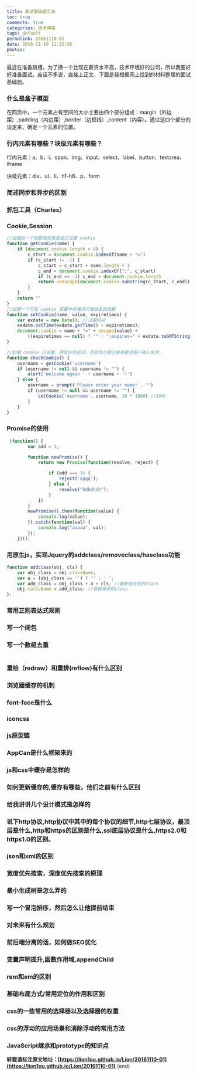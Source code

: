 ```yaml
---
title: 面试基础题汇总
toc: true
comments: true
categories: 技术博客
tags: default
permalink: 20161110-01
date: 2016-11-10 11:22:36
photos:
---
```


最近在准备跳槽，为了换一个比现在薪资水平高，技术环境好的公司，所以我要好好准备面试。废话不多说，直接上正文，下面是我根据网上找到的材料整理的面试基础题。
<!--more-->

### 什么是盒子模型
在网页中，一个元素占有空间的大小主要由四个部分组成：margin（外边距）,padding（内边距）,border（边框线）,content（内容）。通过这四个部分的设定来，确定一个元素的位置。

### 行内元素有哪些？块级元素有哪些？

行内元素：a、b、i、span、img、input、select、label、button、textarea、iframe

块级元素：div、ul、li、h1-h6、p、form

### 简述同步和异步的区别

### 抓包工具（Charles）
### Cookie,Session
```js
//创建另一个函数来检查是否已设置 cookie
function getCookie(name) {
    if (document.cookie.length > 0) {
        c_start = document.cookie.indexOf(name + "=")
        if (c_start != -1) {
            c_start = c_start + name.length + 1
            c_end = document.cookie.indexOf(";", c_start)
            if (c_end == -1) c_end = document.cookie.length
            return unescape(document.cookie.substring(c_start, c_end))
        }
    }
    return ""
}
//创建一个可在 cookie 变量中存储访问者姓名的函数 
function setCookie(name, value, expiretimes) {
    var exdate = new Date(); //过期时间
    exdate.setTime(exdate.getTime() + expiretimes);
    document.cookie = name + "=" + escape(value) +
        ((expiretimes == null) ? "" : ";expires=" + exdate.toGMTString())
}

//如果 cookie 已设置，则显示欢迎词，否则显示提示框来要求用户输入名字。
function checkCookie() {
    username = getCookie('username')
    if (username != null && username != "") {
        alert('Welcome again ' + username + '!')
    } else {
        username = prompt('Please enter your name:', "")
        if (username != null && username != "") {
            setCookie('username', username, 10 * 1000) //10秒
        }
    }
}
```
### Promise的使用
```js
 (function() {
        var add = 1;

        function newPromise() {
            return new Promise(function(resolve, reject) {

                if (add === 1) {
                    reject('qqqq');
                } else {
                    resolve("hdhdhdh");
                }
            })
        }
        newPromise().then(function(value) {
            console.log(value);
        }).catch(function(val) {
            console.log("aaaaa", val);
        });
    })();
```
### 用原生js，实现Jquery的addclass/removeclass/hasclass功能
```js
function addclass(obj, cls) {
    var obj_class = obj.className;
    var a = (obj_class == '') ? '' : ' ';
    var add_class = obj_class + a + cls; //重新组合后的class
    obj.calssName = add_class; //替换原来的class
};
```
### 常用正则表达式规则

### 写一个闭包
### 写一个数组去重
```js


```
### 重绘（redraw）和重排(reflow)有什么区别
### 浏览器缓存的机制
### font-face是什么
### iconcss
### js原型链
### AppCan是什么框架来的
### js和css中缓存是怎样的
### 如何更新缓存的,缓存有哪些，他们之前有什么区别
### 给我讲讲几个设计模式是怎样的
### 说下http协议,http协议中其中的每个协议的细节,http七层协议，最顶层是什么,http和https的区别是什么,ssl底层协议是什么,https2.0和https1.0的区别。
### json和xml的区别
### 宽度优先搜索，深度优先搜索的原理
### 最小生成树是怎么弄的
### 写一个冒泡排序，然后怎么让他提前结束
### 对未来有什么规划
### 前后端分离的话，如何做SEO优化
### 变量声明提升,函数作用域,appendChild
### rem和em的区别
### 基础布局方式/常用定位的作用和区别
### css的一些常用的选择器以及选择器的权重
### css的浮动的应用场景和消除浮动的常用方法
### JavaScript继承和prototype的知识点

**转载请标注原文地址：[https://lion1ou.github.io/Lion/20161110-01](https://lion1ou.github.io/Lion/20161110-01)**
(end)
